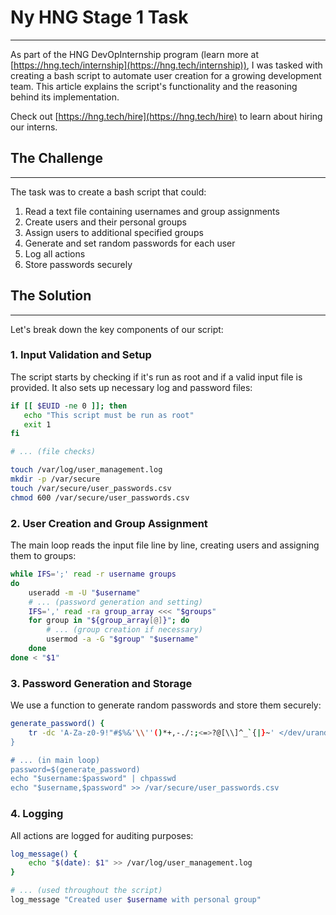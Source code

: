 # Ny HNG Stage 1 Task

---

As part of the HNG DevOpInternship program (learn more at [https://hng.tech/internship](https://hng.tech/internship)), I was tasked with creating a bash script to automate user creation for a growing development team. This article explains the script's functionality and the reasoning behind its implementation.

Check out [https://hng.tech/hire](https://hng.tech/hire) to learn about hiring our interns.

## The Challenge

---

The task was to create a bash script that could:

1. Read a text file containing usernames and group assignments
2. Create users and their personal groups
3. Assign users to additional specified groups
4. Generate and set random passwords for each user
5. Log all actions
6. Store passwords securely

## The Solution

---

Let's break down the key components of our script:

### 1. Input Validation and Setup

The script starts by checking if it's run as root and if a valid input file is provided. It also sets up necessary log and password files:

```bash
if [[ $EUID -ne 0 ]]; then
   echo "This script must be run as root"
   exit 1
fi

# ... (file checks)

touch /var/log/user_management.log
mkdir -p /var/secure
touch /var/secure/user_passwords.csv
chmod 600 /var/secure/user_passwords.csv

```

### 2. User Creation and Group Assignment

The main loop reads the input file line by line, creating users and assigning them to groups:

```bash
while IFS=';' read -r username groups
do
    useradd -m -U "$username"
    # ... (password generation and setting)
    IFS=',' read -ra group_array <<< "$groups"
    for group in "${group_array[@]}"; do
        # ... (group creation if necessary)
        usermod -a -G "$group" "$username"
    done
done < "$1"

```

### 3. Password Generation and Storage

We use a function to generate random passwords and store them securely:

```bash
generate_password() {
    tr -dc 'A-Za-z0-9!"#$%&'\\''()*+,-./:;<=>?@[\\]^_`{|}~' </dev/urandom | head -c 12
}

# ... (in main loop)
password=$(generate_password)
echo "$username:$password" | chpasswd
echo "$username,$password" >> /var/secure/user_passwords.csv

```

### 4. Logging

All actions are logged for auditing purposes:

```bash
log_message() {
    echo "$(date): $1" >> /var/log/user_management.log
}

# ... (used throughout the script)
log_message "Created user $username with personal group"

```

